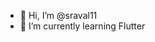 - 👋 Hi, I’m @sraval11
- 🌱 I’m currently learning Flutter


<!---
sraval11/sraval11 is a ✨ special ✨ repository because its `README.md` (this file) appears on your GitHub profile.
You can click the Preview link to take a look at your changes.
--->
